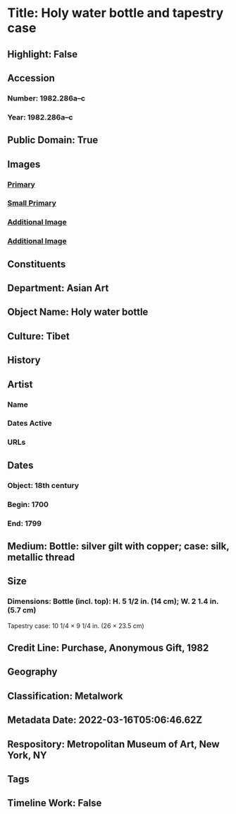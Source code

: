 # Title: Holy water bottle and tapestry case
## Highlight: False
## Accession
### Number: 1982.286a–c
### Year: 1982.286a–c
## Public Domain: True
## Images
### [Primary](https://images.metmuseum.org/CRDImages/as/original/1982_286ab_229069.jpg)
### [Small Primary](https://images.metmuseum.org/CRDImages/as/web-large/1982_286ab_229069.jpg)
### [Additional Image](https://images.metmuseum.org/CRDImages/as/original/LC-1982_286a_c-02.jpg)
### [Additional Image](https://images.metmuseum.org/CRDImages/as/original/LC-1982_286a_c-03.jpg)
## Constituents
## Department: Asian Art
## Object Name: Holy water bottle
## Culture: Tibet
## History
## Artist
### Name
### Dates Active
### URLs
## Dates
### Object: 18th century
### Begin: 1700
### End: 1799
## Medium: Bottle: silver gilt with copper; case: silk, metallic thread
## Size
### Dimensions: Bottle (incl. top): H. 5 1/2 in. (14 cm); W. 2 1.4 in. (5.7 cm)
Tapestry case: 10 1/4 × 9 1/4 in. (26 × 23.5 cm)
## Credit Line: Purchase, Anonymous Gift, 1982
## Geography
## Classification: Metalwork
## Metadata Date: 2022-03-16T05:06:46.62Z
## Respository: Metropolitan Museum of Art, New York, NY
## Tags
## Timeline Work: False